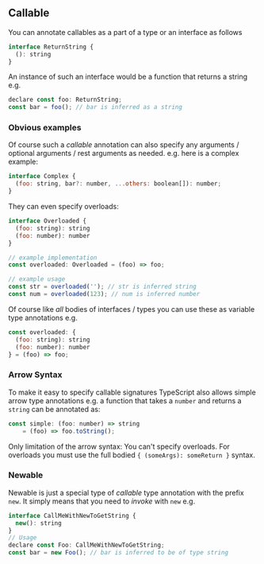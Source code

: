 ## Callable
You can annotate callables as a part of a type or an interface as follows 

```js
interface ReturnString {
  (): string
}
```
An instance of such an interface would be a function that returns a string e.g. 

```js
declare const foo: ReturnString;
const bar = foo(); // bar is inferred as a string
```

### Obvious examples
Of course such a *callable* annotation can also specify any arguments / optional arguments / rest arguments as needed. e.g. here is a complex example: 

```js
interface Complex {
  (foo: string, bar?: number, ...others: boolean[]): number;
}
```
They can even specify overloads: 
```js
interface Overloaded {
  (foo: string): string
  (foo: number): number
}

// example implementation
const overloaded: Overloaded = (foo) => foo;

// example usage
const str = overloaded(''); // str is inferred string
const num = overloaded(123); // num is inferred number
```

Of course like *all* bodies of interfaces / types you can use these as variable type annotations e.g. 

```js
const overloaded: {
  (foo: string): string
  (foo: number): number
} = (foo) => foo;
```

### Arrow Syntax
To make it easy to specify callable signatures TypeScript also allows simple arrow type annotations e.g. a function that takes a `number` and returns a `string` can be annotated as: 

```js
const simple: (foo: number) => string
    = (foo) => foo.toString();
```

Only limitation of the arrow syntax: You can't specify overloads. For overloads you must use the full bodied `{ (someArgs): someReturn }` syntax. 

### Newable

Newable is just a special type of *callable* type annotation with the prefix `new`. It simply means that you need to *invoke* with `new` e.g. 

```js
interface CallMeWithNewToGetString {
  new(): string
}
// Usage 
declare const Foo: CallMeWithNewToGetString;
const bar = new Foo(); // bar is inferred to be of type string 
```
